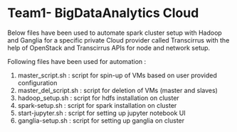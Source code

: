 # Team1- BigDataAnalytics Cloud

Below files have been used to automate spark cluster setup with Hadoop and Ganglia for a specific private Cloud provider
called Transcirrus with the help of OpenStack and Transcirrus APIs for node and network setup.

Following files have been used for automation :</br>
1. master_script.sh : script for spin-up of VMs based on user provided configuration</br>
2. master_del_script.sh : script for deletion of VMs (master and slaves)</br>
3. hadoop_setup.sh : script for hdfs installation on cluster</br>
4. spark-setup.sh : script for spark installation on cluster</br>
5. start-jupyter.sh : script for setting up jupyter notebook UI</br> 
6. ganglia-setup.sh : script for setting up ganglia on cluster</br>
